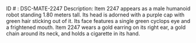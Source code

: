 ID # : DSC-MATE-2247
Description: Item 2247 appears as a male humanoid robot standing 1.80 meters tall. Its head is adorned with a purple cap with green hair sticking out of it. Its face features a single green cyclops eye and a frightened mouth. Item 2247 wears a gold earring on its right ear, a gold chain around its neck, and holds a cigarette in its hand.
